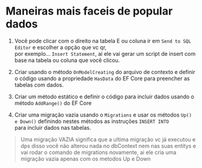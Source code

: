 # Maneiras mais faceis de popular dados

1. Você pode clicar com o direito na tabela E ou coluna ir em `Send to SQL Editor` e escolher a opção que vc qr, <br>
por exemplo... `Insert Statement`, ai ele vai gerar um script de insert com base na tabela ou coluna que você clicou.

2. Criar usando o método `OnModelCreating` do arquivo de contexto e definir o código usando a propriedade `HasData`
do EF Core para preencher as tabelas com dados.

3. Criar um método estático e definir o código para incluir dados usando o método `AddRange()` do EF Core

4. Criar uma migração vazia usando o `Migrations` e usar os métodos `Up() e Down()` definindo nestes
métodos as instruções `INSERT INTO`<br> para  incluir dados nas tabelas.
> Uma migração VAZIA significa que a ultima migração vc já executou e dps disso você não alterou nada no dbContext nem nas suas entitys e vai rodar o comando de migrations novamente, ai ele cria uma migração vazia apenas com os metodos Up e Down 